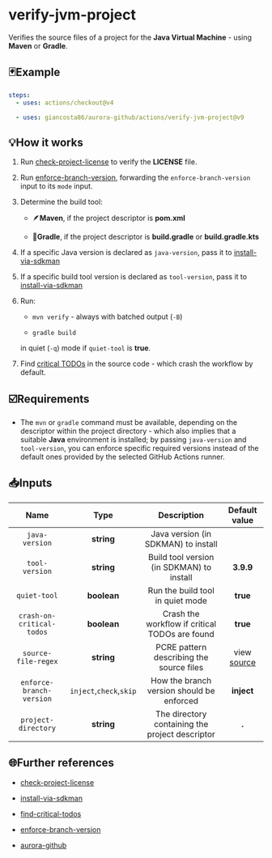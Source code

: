 # verify-jvm-project

Verifies the source files of a project for the **Java Virtual Machine** - using **Maven** or **Gradle**.

## 🃏Example

```yaml
steps:
  - uses: actions/checkout@v4

  - uses: giancosta86/aurora-github/actions/verify-jvm-project@v9
```

## 💡How it works

1. Run [check-project-license](../check-project-license/README.md) to verify the **LICENSE** file.

1. Run [enforce-branch-version](../enforce-branch-version/README.md), forwarding the `enforce-branch-version` input to its `mode` input.

1. Determine the build tool:

   - 🪶**Maven**, if the project descriptor is **pom.xml**

   - 🐘**Gradle**, if the project descriptor is **build.gradle** or **build.gradle.kts**

1. If a specific Java version is declared as `java-version`, pass it to [install-via-sdkman](../install-via-sdkman/README.md)

1. If a specific build tool version is declared as `tool-version`, pass it to [install-via-sdkman](../install-via-sdkman/README.md)

1. Run:

   - `mvn verify` - always with batched output (`-B`)

   - `gradle build`

   in quiet (`-q`) mode if `quiet-tool` is **true**.

1. Find [critical TODOs](../find-critical-todos/README.md) in the source code - which crash the workflow by default.

## ☑️Requirements

- The `mvn` or `gradle` command must be available, depending on the descriptor within the project directory - which also implies that a suitable **Java** environment is installed; by passing `java-version` and `tool-version`, you can enforce specific required versions instead of the default ones provided by the selected GitHub Actions runner.

## 📥Inputs

|           Name            |          Type           |                   Description                   |       Default value       |
| :-----------------------: | :---------------------: | :---------------------------------------------: | :-----------------------: |
|      `java-version`       |       **string**        |       Java version (in SDKMAN) to install       |                           |
|      `tool-version`       |       **string**        |    Build tool version (in SDKMAN) to install    |         **3.9.9**         |
|       `quiet-tool`        |       **boolean**       |        Run the build tool in quiet mode         |         **true**          |
| `crash-on-critical-todos` |       **boolean**       | Crash the workflow if critical TODOs are found  |         **true**          |
|    `source-file-regex`    |       **string**        |    PCRE pattern describing the source files     | view [source](action.yml) |
| `enforce-branch-version`  | `inject`,`check`,`skip` |    How the branch version should be enforced    |        **inject**         |
|    `project-directory`    |       **string**        | The directory containing the project descriptor |           **.**           |

## 🌐Further references

- [check-project-license](../check-project-license/README.md)

- [install-via-sdkman](../install-via-sdkman/README.md)

- [find-critical-todos](../find-critical-todos/README.md)

- [enforce-branch-version](../enforce-branch-version/README.md)

- [aurora-github](../../README.md)
